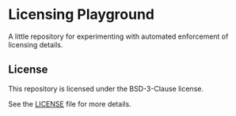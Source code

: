 # Licensing Playground

A little repository for experimenting with automated enforcement of licensing details.

## License

This repository is licensed under the BSD-3-Clause license.

See the [LICENSE](LICENSE) file for more details.
